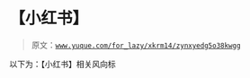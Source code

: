 # 【小红书】

> 原文：[`www.yuque.com/for_lazy/xkrm14/zynxyedg5o38kwgg`](https://www.yuque.com/for_lazy/xkrm14/zynxyedg5o38kwgg)

以下为：【小红书】相关风向标 


